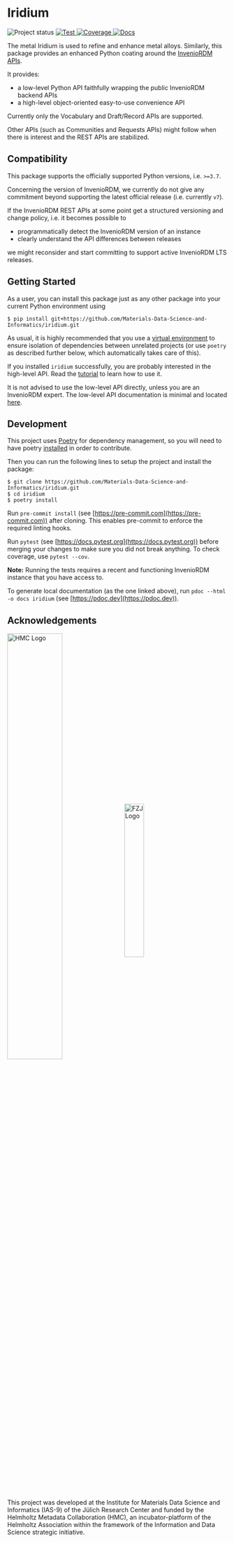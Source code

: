 # Iridium

![Project status](https://img.shields.io/badge/project%20status-alpha-%23ff8000)
[
![Test](https://img.shields.io/github/workflow/status/Materials-Data-Science-and-Informatics/iridium/test?label=test)
](https://github.com/Materials-Data-Science-and-Informatics/iridium/actions?query=workflow:test)
[
![Coverage](https://img.shields.io/codecov/c/gh/Materials-Data-Science-and-Informatics/iridium?token=4JU2SZFZDZ)
](https://app.codecov.io/gh/Materials-Data-Science-and-Informatics/iridium)
[
![Docs](https://img.shields.io/badge/read-docs-success)
](https://materials-data-science-and-informatics.github.io/iridium/)
<!--
[
![PyPIPkgVersion](https://img.shields.io/pypi/v/iridium)
](https://pypi.org/project/iridium/)
-->

The metal Iridium is used to refine and enhance metal alloys.
Similarly, this package provides an enhanced Python coating around the [InvenioRDM APIs](https://inveniordm.docs.cern.ch/reference/rest_api_index/).

It provides:
* a low-level Python API faithfully wrapping the public InvenioRDM backend APIs
* a high-level object-oriented easy-to-use convenience API

Currently only the Vocabulary and Draft/Record APIs are supported.

Other APIs (such as Communities and Requests APIs)
might follow when there is interest and the REST APIs are stabilized.

## Compatibility

This package supports the officially supported Python versions, i.e. `>=3.7`.

Concerning the version of InvenioRDM, we currently do not give any commitment beyond
supporting the latest official release (i.e. currently `v7`).

If the InvenioRDM REST APIs at some point get a structured versioning and change policy,
i.e. it becomes possible to

* programmatically detect the InvenioRDM version of an instance
* clearly understand the API differences between releases

we might reconsider and start committing to support active InvenioRDM LTS releases.

## Getting Started

As a user, you can install this package just as any other package into your current
Python environment using
```
$ pip install git+https://github.com/Materials-Data-Science-and-Informatics/iridium.git
```
As usual, it is highly recommended that you use a
[virtual environment](https://stackoverflow.com/questions/41573587/what-is-the-difference-between-venv-pyvenv-pyenv-virtualenv-virtualenvwrappe)
to ensure isolation of dependencies between unrelated projects
(or use `poetry` as described further below, which automatically takes care of this).

If you installed `iridium` successfully,
you are probably interested in the high-level API.
Read the [tutorial](TUTORIAL.md) to learn how to use it.

It is not advised to use the low-level API directly,
unless you are an InvenioRDM expert.
The low-level API documentation is minimal and located
[here](https://materials-data-science-and-informatics.github.io/iridium/iridium/inveniordm.html).

## Development

This project uses [Poetry](https://python-poetry.org/) for dependency
management, so you will need to have poetry
[installed](https://python-poetry.org/docs/master/#installing-with-the-official-installer)
in order to contribute.

Then you can run the following lines to setup the project and install the package:
```
$ git clone https://github.com/Materials-Data-Science-and-Informatics/iridium.git
$ cd iridium
$ poetry install
```

Run `pre-commit install` (see [https://pre-commit.com](https://pre-commit.com))
after cloning. This enables pre-commit to enforce the required linting hooks.

Run `pytest` (see [https://docs.pytest.org](https://docs.pytest.org)) before
merging your changes to make sure you did not break anything. To check
coverage, use `pytest --cov`.

**Note:** Running the tests requires a recent and functioning
InvenioRDM instance that you have access to.

To generate local documentation (as the one linked above), run
`pdoc --html -o docs iridium` (see [https://pdoc.dev](https://pdoc.dev)).

## Acknowledgements

<div>
<img style="vertical-align: middle;" alt="HMC Logo" src="https://helmholtz-metadaten.de/storage/88/hmc_Logo.svg" width=50% height=50% />
&nbsp;&nbsp;
<img style="vertical-align: middle;" alt="FZJ Logo" src="https://upload.wikimedia.org/wikipedia/de/8/8b/J%C3%BClich_fz_logo.svg" width=30% height=30% />
</div>
<br />

This project was developed at the Institute for Materials Data Science and Informatics
(IAS-9) of the Jülich Research Center and funded by the Helmholtz Metadata Collaboration
(HMC), an incubator-platform of the Helmholtz Association within the framework of the
Information and Data Science strategic initiative.
